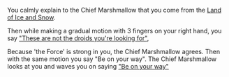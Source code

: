 You calmly explain to the Chief Marshmallow that you come from the [Land of Ice and Snow](../../norwegian/start.md).

Then while making a gradual motion with 3 fingers on your right hand, you say
["These are not the droids you're looking for"](https://youtu.be/532j-186xEQ),

Because 'the Force' is strong in you, the Chief Marshmallow agrees. Then with the same motion you say "Be on your way".
The Chief Marshmallow looks at you and waves you on saying ["Be on your way"](../marshmallow.md)
